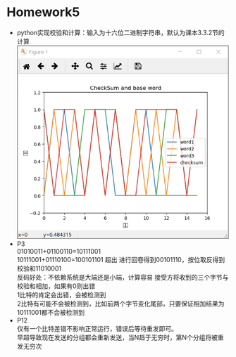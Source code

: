 # Homework5
- python实现校验和计算：输入为十六位二进制字符串，默认为课本3.3.2节的计算
  ![结果图](./checksum.png)
- P3  
    01010011+01100110=10111001  
    10111001+01110100=100101101 超出
    进行回卷得到00101110，按位取反得到校验和11010001  
    反码好处：不依赖系统是大端还是小端，计算容易
    接受方将收到的三个字节与校验和相加，如果有0则出错  
    1比特的肯定会出错，会被检测到  
    2比特有可能不会被检测到，比如前两个字节变化尾部，只要保证相加结果为10111001都不会被检测到
- P12  
  仅有一个比特差错不影响正常运行，错误后等待重发即可。  
  早超导致现在发送的分组都会重新发送，当N趋于无穷时，第N个分组将被重发无穷次  